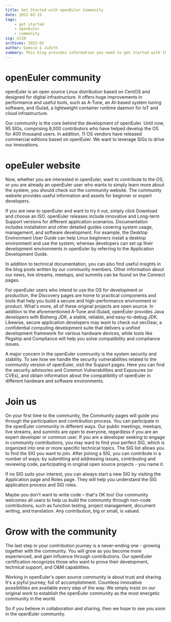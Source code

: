 ```yaml
---
title: Get Started with openEuler Community
date: 2022-02-15
tags: 
    - get started
    - openEuler
    - community
sig: G11N
archives: 2022-02
author: Gomico & Judith
summary: This blog provides information you need to get started with the openEuler community quickly.
---
```






# openEuler community
openEuler is an open source Linux distribution based on CentOS and designed for digital infrastructure. It offers huge improvements in performance and useful tools, such as A-Tune, an AI-based system tuning software, and iSulad, a lightweight container runtime daemon for IoT and cloud infrastructure.

Our community is the core behind the development of openEuler. Until now, 95 SIGs, comprising 8,000 contributors who have helped develop the OS for 400 thousand users. In addition, 11 OS vendors have released commercial editions based on openEuler. We want to leverage SIGs to drive our innovations.
# opeEuler website
Now, whether you are interested in openEuler, want to contribute to the OS, or you are already an openEuler user who wants to simply learn more about the system, you should check out the community website. The community website provides useful information and assets for beginner or expert developers.

If you are new to openEuler and want to try it out, simply click Download and choose an ISO. openEuler releases include innovative and Long-term Support versions for different application scenarios. Documentation includes installation and other detailed guides covering system usage, management, and software development. For example, the Desktop Environment User Guide can help Linux beginners install a desktop environment and use the system; whereas developers can set up their development environments in openEuler by referring to the Application Development Guide.

In addition to technical documentation, you can also find useful insights in the blog posts written by our community members. Other information about our news, live streams, meetups, and summits can be found on the Connect pages.

For openEuler users who intend to use the OS for development or production, the Discovery pages are home to practical components and tools that help you build a secure and high-performance environment or product. What's more, all of these original projects are open source. In addition to the aforementioned A-Tune and iSulad, openEuler provides Java developers with Bisheng JDK, a stable, reliable, and easy-to-debug JDK. Likewise, secure application developers may want to check out secGear, a confidential computing development suite that delivers a unified development framework for various hardware devices, while tools like Pkgship and Compliance will help you solve compatibility and compliance issues.

A major concern in the openEuler community is the system security and stability. To see how we handle the security vulnerabilities related to the community version of openEuler, visit the Support pages. Here you can find the security advisories and Common Vulnerabilities and Exposures (or CVEs), and obtain information about the compatibility of openEuler in different hardware and software environments.
# Join us
On your first time to the community, the Community pages will guide you through the participation and contribution process. You can participate in the openEuler community in different ways. Our public meetings, meetups, live streams, and summits are open to everyone, regardless if you are an expert developer or common user. If you are a developer seeking to engage in community contributions, you may want to find  your perfect SIG, which is organized into one or more specific technical topics. The SIG list allows you to find the SIG you want to join. After joining a SIG, you can contribute in a number of ways: by submitting and addressing issues, contributing and reviewing code, participating in original open source projects - you name it.

If no SIG suits your interest, you can always start a new SIG by visiting the Application page and Roles page. They will help you understand the SIG application process and SIG roles.

Maybe you don't want to write code – that's OK too! Our community welcomes all users to help us build the community through non-code contributions, such as function testing, project management, document writing, and translation. Any contribution, big or small, is valued.
# Grow with the community
The last step in your contribution journey is a never-ending one - growing together with the community. You will grow as you become more experienced, and gain influence through contributions. Our openEuler certification recognizes those who want to prove their development, technical support, and O&M capabilities.

Working in openEuler's open source community is about trust and sharing. It's a joyful journey, full of accomplishment. Countless innovative possibilities are available every step of the way. We simply insist on our original work to establish the openEuler community as the most energetic community in the world. 

So if you believe in collaboration and sharing, then we hope to see you soon in the openEuler community.

